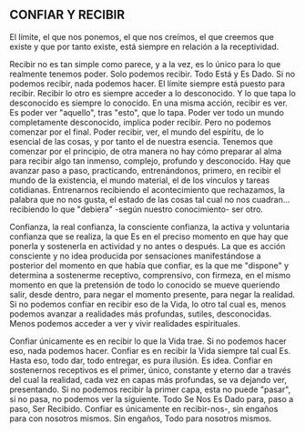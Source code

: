 ## CONFIAR Y RECIBIR

El límite,
el que nos ponemos,
el que nos creímos,
el que creemos que existe y que por tanto existe,
está siempre en relación a la receptividad.

Recibir no es tan simple como parece, y a la vez, es lo único para lo que realmente tenemos poder.
Solo podemos recibir.
Todo Está y Es Dado.
Si no podemos recibir, nada podemos hacer.
El límite siempre está puesto para recibir.
Recibir lo otro es siempre acceder a lo desconocido. Y lo que tapa lo desconocido es siempre lo conocido.
En una misma acción, recibir es ver.
Es poder ver "aquello", tras "esto", que lo tapa.
Poder ver todo un mundo completamente desconocido, implica poder recibir.
Pero no podemos comenzar por el final. Poder recibir, ver, el mundo del espíritu, de lo esencial de las cosas, y por tanto el de nuestra esencia.
Tenemos que comenzar por el principio, de otra manera no hay cómo preparar al alma para recibir algo tan inmenso, complejo, profundo y desconocido.
Hay que avanzar paso a paso, practicando, entrenándonos, primero, en recibir el mundo de la existencia, el mundo material, el de los vínculos y tareas cotidianas. Entrenarnos recibiendo el acontecimiento que rechazamos, la palabra que no nos gusta, el estado de las cosas tal cual no nos cuadran… recibiendo lo que "debiera" -según nuestro conocimiento- ser otro.

Confianza, la real confianza, la consciente confianza, la activa y voluntaria confianza que se realiza, la que Es en el preciso momento en que hay que ponerla y sostenerla en actividad y no antes o después. La que es acción consciente y no idea producida por sensaciones manifestándose a posterior del momento en que había que confiar, es la que me "dispone" y determina a sostenerme receptivo, comprensivo, con firmeza, en el mismo momento en que la pretensión de todo lo conocido se mueve queriendo salir, desde dentro, para negar el momento presente, para negar la realidad.
Si no podemos confiar en recibir eso de la Vida, lo otro tal cual es, menos podemos avanzar a realidades más profundas, sutiles, desconocidas. Menos podemos acceder a ver y vivir realidades espirituales.

Confiar únicamente es en recibir lo que la Vida trae. Si no podemos hacer eso, nada podemos hacer.
Confiar es en recibir la Vida siempre tal cual Es.
Hasta eso, todo dar, todo entregar, es pura ilusión. Es idea.
Confiar en sostenernos receptivos es el primer, único, constante y eterno dar a través del cual la realidad, cada vez en capas más profundas, se va dejando ver, presentando.
Si no podemos recibir la primer capa, esta no puede "pasar", si no pasa, no podemos ver la siguiente.
Todo Se Nos Es Dado para, paso a paso, Ser Recibido.
Confiar es únicamente en recibir-nos-, sin engaños para con nosotros mismos.
Sin engaños,
Todo para nosotros mismos.